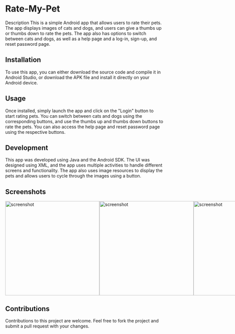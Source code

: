 # Rate-My-Pet
Description
This is a simple Android app that allows users to rate their pets. The app displays images of cats and dogs, and users can give a thumbs up or thumbs down to rate the pets. The app also has options to switch between cats and dogs, as well as a help page and a log-in, sign-up, and reset password page.

## Installation
To use this app, you can either download the source code and compile it in Android Studio, or download the APK file and install it directly on your Android device.

## Usage
Once installed, simply launch the app and click on the "Login" button to start rating pets. You can switch between cats and dogs using the corresponding buttons, and use the thumbs up and thumbs down buttons to rate the pets. You can also access the help page and reset password page using the respective buttons.

## Development
This app was developed using Java and the Android SDK. The UI was designed using XML, and the app uses multiple activities to handle different screens and functionality. The app also uses image resources to display the pets and allows users to cycle through the images using a button.

## Screenshots
<div style="display: flex; flex-direction: row;">
  <img src="https://user-images.githubusercontent.com/50216622/235279992-725f634a-8707-4004-87cb-006c219d13ba.png" alt="screenshot" width="300"/>
  <img src="https://user-images.githubusercontent.com/50216622/235280012-1e66d3be-cb8d-4653-aac8-f1ab45794bd6.png" alt="screenshot" width="300"/>
  <img src="https://user-images.githubusercontent.com/50216622/235280029-137aaa46-230e-485b-95cf-daef1ecba693.png" alt="screenshot" width="300"/>
  <img src="https://user-images.githubusercontent.com/50216622/235280088-4b05b739-7bbc-4394-94a9-a30dc7a274ad.png" alt="screenshot" width="300"/>
  <img src="https://user-images.githubusercontent.com/50216622/235280113-e6a77d51-9c17-46fc-a018-0a1bb7596d03.png" alt="screenshot" width="300"/>
</div>

## Contributions
Contributions to this project are welcome. Feel free to fork the project and submit a pull request with your changes.
